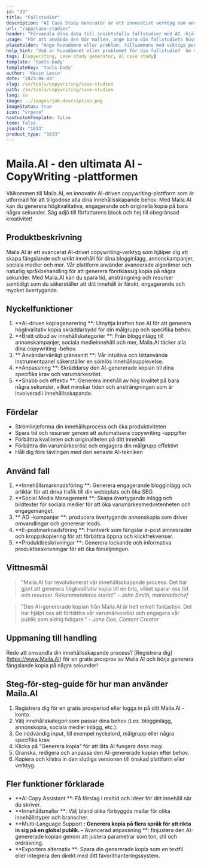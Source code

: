 ```yaml
---
id: "33"
title: "Fallstudier"
description: "AI Case Study Generator är ett innovativt verktyg som använder konstgjord intelligens för att skapa övertygande fallstudier.  Detta kraftfulla verktyg hjälper dig att generera välstrukturerade, engagerande och informativa fallstudier baserat på dina tillhandahållna data och viktiga punkter, vilket sparar tid och ansträngning i processen."
url: "/app/case-studies"
header: "Förvandla dina data till insiktsfulla fallstudier med AI -hjälp."
usage: "För att använda den här mallen, ange bara din fallstudiets huvudämne, nyckelpunkter och all relevant data eller statistik.  Detta verktyg kommer sedan att generera en välstrukturerad, fängslande och informativ fallstudie baserad på din input."
placeholder: "Ange huvudämne eller problem, tillsammans med viktiga punkter och data du vill inkludera i din fallstudie, till exempel: \ n \ nmain Ämne: Förbättra kundtillfredsställelse i en butik \ n \ nkey -poäng: \ n \ n1.  Identifiera kundsmärtpunkter \ n2.  Implementering av effektiva lösningar \ n3.  Utvärdering av effekterna av förändringarna \ n \ ndata: Ökning i genomsnittlig kundnöjdhetsgradering från 3,5 till 4,2 \ n \ nkeywords: detaljhandel, kundnöjdhet, förbättring"
help_hint: "Vad är huvudämnet eller problemet för din fallstudie?  Ge viktiga punkter, data eller statistik du vill inkludera, och vi kommer att skapa en omfattande fallstudie baserad på din input."
tags: [Copywriting, case study generator, AI case study]
template: 'tools-body'
templateKey: 'tools-body'
author: 'Kevin Levin'
date: "2023-04-03"
slug: /sv/tools/copywriting/case-studies
path: /sv/tools/copywriting/case-studies
lang: sv
image: ../images/job-description.png
imageStatus: true
icon: "vrpano"
hasCustomTemplate: false
tone: false
jsonId: "1033"
product_type: "1033"
---
```

# Maila.AI - den ultimata AI -CopyWriting -plattformen

Välkommen till Maila.AI, en innovativ AI-driven copywriting-plattform som är utformad för att tillgodose alla dina innehållsskapande behov.  Med Maila.AI kan du generera högkvalitativa, engagerande och originella kopia på bara några sekunder.  Säg adjö till författarens block och hej till obegränsad kreativitet!

## Produktbeskrivning

Maila.AI är ett avancerat AI-drivet copywriting-verktyg som hjälper dig att skapa fängslande och unikt innehåll för dina blogginlägg, annonskampanjer, sociala medier och mer.  Vår plattform använder avancerade algoritmer och naturlig språkbehandling för att generera förstklassig kopia på några sekunder.  Med Maila.AI kan du spara tid, ansträngning och resurser samtidigt som du säkerställer att ditt innehåll är färskt, engagerande och mycket övertygande.

## Nyckelfunktioner

1. **AI-driven kopiagenerering **: Utnyttja kraften hos AI för att generera högkvalitativ kopia skräddarsydd för din målgrupp och specifika behov.
 2. **Brett utbud av innehållskategorier **: Från blogginlägg till annonskampanjer, sociala medieinnehåll och mer, Maila.AI täcker alla dina copywriting -behov.
 3. ** Användarvänligt gränssnitt **: Vår intuitiva och lättanvända instrumentpanel säkerställer en sömlös innehållsupplevelse.
 4. **Anpassning **: Skräddarsy den AI-genererade kopian till dina specifika krav och varumärkesröst.
 5. **Snabb och effektiv **: Generera innehåll av hög kvalitet på bara några sekunder, vilket minskar tiden och ansträngningen som är involverad i innehållsskapande.

## Fördelar

- Strömlinjeforma din innehållsprocess och öka produktiviteten
 - Spara tid och resurser genom att automatisera copywriting -uppgifter
 - Förbättra kvaliteten och originaliteten på ditt innehåll
 - Förbättra din varumärkesröst och engagera din målgrupp effektivt
 - Håll dig före tävlingen med den senaste AI-tekniken

## Använd fall

1. **Innehållsmarknadsföring **: Generera engagerande blogginlägg och artiklar för att driva trafik till din webbplats och öka SEO.
 2. **Social Media Management **: Skapa övertygande inlägg och bildtexter för sociala medier för att öka varumärkesmedvetenheten och engagemanget.
 3. ** AD -kampanjer **: producera övertygande annonskopia som driver omvandlingar och genererar leads.
 4. **E-postmarknadsföring **: Hantverk som fängslar e-post ämnesrader och kroppskopiering för att förbättra öppna och klickfrekvenser.
 5. **Produktbeskrivningar **: Generera lockande och informativa produktbeskrivningar för att öka försäljningen.

## Vittnesmål

> "Maila.AI har revolutionerat vår innehållsskapande process. Det har gjort att generera högkvalitativ kopia till en bris, vilket sparar oss tid och resurser. Rekommenderas starkt!"  - _John Smith, marknadschef_

> "Den AI-genererade kopian från Maila.AI är helt enkelt fantastisk. Det har hjälpt oss att förbättra vår varumärkesröst och engagera vår publik som aldrig tidigare."  - _Jane Doe, Content Creator_

## Uppmaning till handling

Redo att omvandla din innehållsskapande process?  [Registrera dig] (https://www.Maila.AI) för en gratis provprov av Maila.AI och börja generera fängslande kopia på några sekunder!

## Steg-för-steg-guide för hur man använder Maila.AI

1. Registrera dig för en gratis provperiod eller logga in på ditt Maila.AI -konto.
 2. Välj innehållskategori som passar dina behov (t.ex. blogginlägg, annonskopia, sociala medier inlägg, etc.).
 3. Ge nödvändig input, till exempel nyckelord, målgrupp eller några specifika krav.
 4. Klicka på "Generera kopia" för att låta AI fungera dess magi.
 5. Granska, redigera och anpassa den AI-genererade kopian efter behov.
 6. Kopiera och klistra in den slutliga versionen till önskad plattform eller verktyg.

## Fler funktioner förklarade

- **AI Copy Assistant **: Få förslag i realtid och idéer för ditt innehåll när du skriver.
 - **Innehållsmallar **: Välj bland olika förbyggda mallar för olika innehållstyper och branscher.
 - **Multi-Language Support **: Generera kopia på flera språk för att rikta in sig på en global publik.
 -** Avancerad anpassning **: finjustera den AI-genererade kopian genom att justera parametrar som ton, stil och ordräkning.
 - **Exportera alternativ **: Spara din genererade kopia som en textfil eller integrera den direkt med ditt favorithanteringssystem.
